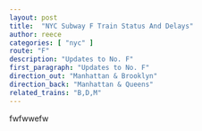 ```yaml
---
layout: post
title:  "NYC Subway F Train Status And Delays"
author: reece
categories: [ "nyc" ]
route: "F"
description: "Updates to No. F"
first_paragraph: "Updates to No. F"
direction_out: "Manhattan & Brooklyn"
direction_back: "Manhattan & Queens"
related_trains: "B,D,M"
---
```


fwfwwefw
